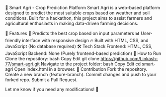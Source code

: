 🌱 Smart Agri - Crop Prediction Platform
Smart Agri is a web-based platform designed to predict the most suitable crops based on weather and soil conditions. Built for a hackathon, this project aims to assist farmers and agricultural enthusiasts in making data-driven farming decisions.

🚀 Features
🌾 Predicts the best crop based on input parameters
📊 User-friendly interface with responsive design
🔥 Built with HTML, CSS, and JavaScript (No database required)
🛠️ Tech Stack
Frontend: HTML, CSS, JavaScript
Backend: None (Purely frontend-based prediction)
📌 How to Run
Clone the repository:
bash
Copy
Edit
git clone https://github.com/Linkash-77/smart-agri.git
Navigate to the project folder:
bash
Copy
Edit
cd smart-agri
Open index.html in a browser.
🤝 Contribution
Fork the repository.
Create a new branch (feature-branch).
Commit changes and push to your forked repo.
Submit a Pull Request.


Let me know if you need any modifications! 🚀
